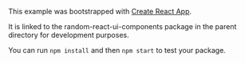 This example was bootstrapped with [Create React App](https://github.com/facebook/create-react-app).

It is linked to the random-react-ui-components package in the parent directory for development purposes.

You can run `npm install` and then `npm start` to test your package.
